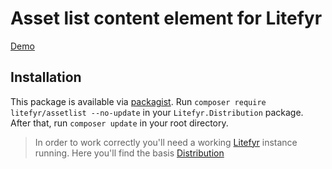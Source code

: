 # Asset list content element for Litefyr

[Demo](https://elements.litefyr.io/assetlist)

## Installation

This package is available via [packagist]. Run `composer require litefyr/assetlist --no-update` in your
`Litefyr.Distribution` package. After that, run `composer update` in your root directory.

> In order to work correctly you'll need a working [Litefyr] instance running. Here you'll find the basis [Distribution]

[litefyr]: https://litefyr.io
[distribution]: https://github.com/Litefyr/Distribution
[packagist]: https://packagist.org/packages/litefyr/assetlist
